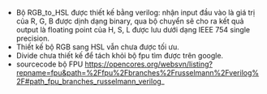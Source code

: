 - Bộ RGB_to_HSL được thiết kế bằng verilog: nhận input đầu vào là giá trị của R, G, B được dịnh dạng binary, qua bộ chuyển sẽ cho ra kết quả output là floating point của H, S, L được lưu dưới dạng IEEE 754 single precision. 
- Thiết kế bộ RGB sang HSL vẫn chưa được tối ưu.
- Divide chưa thiết kế để tách khỏi bộ fpu tìm được trên google.
- sourcecode bộ FPU https://opencores.org/websvn/listing?repname=fpu&path=%2Ffpu%2Fbranches%2Frusselmann%2Fverilog%2F#path_fpu_branches_russelmann_verilog_
